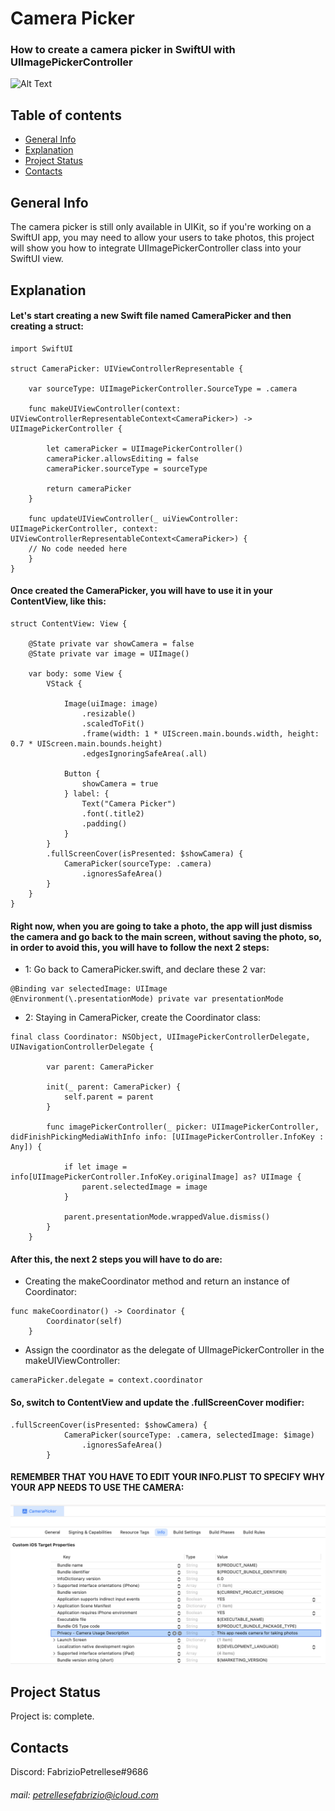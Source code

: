 # Camera Picker
### How to create a camera picker in SwiftUI with UIImagePickerController

![Alt Text](https://media.giphy.com/media/rWGjVdAOkzFZcHFvct/giphy.gif)

## Table of contents
* [General Info](#general-info)
* [Explanation](#explanation)
* [Project Status](#project-status)
* [Contacts](#contacts)
## General Info
The camera picker is still only available in UIKit, so if you're working on a SwiftUI app, you may need to allow your users to take photos, this project will show you how to integrate UIImagePickerController class into your SwiftUI view.
## Explanation
#### Let's start creating a new Swift file named CameraPicker and then creating a struct:
```
import SwiftUI

struct CameraPicker: UIViewControllerRepresentable {
 
    var sourceType: UIImagePickerController.SourceType = .camera
 
    func makeUIViewController(context: UIViewControllerRepresentableContext<CameraPicker>) -> UIImagePickerController {
 
        let cameraPicker = UIImagePickerController()
        cameraPicker.allowsEditing = false
        cameraPicker.sourceType = sourceType
 
        return cameraPicker
    }
 
    func updateUIViewController(_ uiViewController: UIImagePickerController, context: UIViewControllerRepresentableContext<CameraPicker>) {
    // No code needed here
    }
}
```
#### Once created the CameraPicker, you will have to use it in your ContentView, like this:
```
struct ContentView: View {

    @State private var showCamera = false
    @State private var image = UIImage()

    var body: some View {
        VStack {

            Image(uiImage: image)
                .resizable()
                .scaledToFit()
                .frame(width: 1 * UIScreen.main.bounds.width, height: 0.7 * UIScreen.main.bounds.height)
                .edgesIgnoringSafeArea(.all)
            
            Button {
                showCamera = true
            } label: {
                Text("Camera Picker")
                .font(.title2)
                .padding()
            }
        }
        .fullScreenCover(isPresented: $showCamera) {
            CameraPicker(sourceType: .camera)
                .ignoresSafeArea()
        }
    }
}
```
#### Right now, when you are going to take a photo, the app will just dismiss the camera and go back to the main screen, without saving the photo, so, in order to avoid this, you will have to follow the next 2 steps:
* 1: Go back to CameraPicker.swift, and declare these 2 var:
```
@Binding var selectedImage: UIImage
@Environment(\.presentationMode) private var presentationMode
```
* 2: Staying in CameraPicker, create the Coordinator class:
```
final class Coordinator: NSObject, UIImagePickerControllerDelegate, UINavigationControllerDelegate {

        var parent: CameraPicker

        init(_ parent: CameraPicker) {
            self.parent = parent
        }

        func imagePickerController(_ picker: UIImagePickerController, didFinishPickingMediaWithInfo info: [UIImagePickerController.InfoKey : Any]) {

            if let image = info[UIImagePickerController.InfoKey.originalImage] as? UIImage {
                parent.selectedImage = image
            }

            parent.presentationMode.wrappedValue.dismiss()
        }
    }
```
#### After this, the next 2 steps you will have to do are:
* Creating the makeCoordinator method and return an instance of Coordinator:
```
func makeCoordinator() -> Coordinator {
        Coordinator(self)
    }
```
* Assign the coordinator as the delegate of UIImagePickerController in the makeUIViewController:
```
cameraPicker.delegate = context.coordinator
```
#### So, switch to ContentView and update the .fullScreenCover modifier:
```
.fullScreenCover(isPresented: $showCamera) {
            CameraPicker(sourceType: .camera, selectedImage: $image)
                .ignoresSafeArea()
        }
```
#### REMEMBER THAT YOU HAVE TO EDIT YOUR INFO.PLIST TO SPECIFY WHY YOUR APP NEEDS TO USE THE CAMERA:

![](images/Info.png)
## Project Status
Project is: complete.
## Contacts
Discord: FabrizioPetrellese#9686
###### mail: petrellesefabrizio@icloud.com
